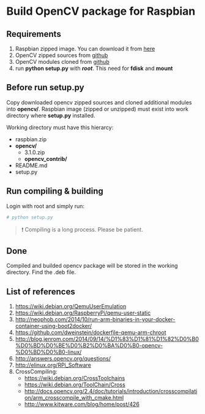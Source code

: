 Build OpenCV package for Raspbian
=======================

## Requirements

1. Raspbian zipped image. You can download it from [here](https://downloads.raspberrypi.org/raspbian_latest)
2. OpenCV zipped sources from [github](https://github.com/Itseez/opencv/releases)
3. OpenCV modules cloned from [github](https://github.com/Itseez/opencv_contrib)
4. run __python setup.py__ with ***root***. This need for __fdisk__ and __mount__

## Before run **setup.py**

Copy downloaded opencv zipped sources and cloned additional modules into **opencv/**.
Raspbian image (zipped or unzipped) must exist into work directory where **setup.py** installed.

Working directory must have this hierarcy:
- raspbian.zip
- **opencv/**
    - 3.1.0.zip
    - **opencv_contrib/**
- README.md
- setup.py

## Run compiling & building

Login with root and simply run:
```sh
# python setup.py
```
> :exclamation: Compiling is a long process. Please be patient.

## Done

Compiled and builded opencv package will be stored in the working directory. Find the .deb file.

## List of references

1. https://wiki.debian.org/QemuUserEmulation
2. https://wiki.debian.org/RaspberryPi/qemu-user-static
3. http://neophob.com/2014/10/run-arm-binaries-in-your-docker-container-using-boot2docker/
4. https://github.com/dweinstein/dockerfile-qemu-arm-chroot
5. http://blog.jenrom.com/2014/09/14/%D1%83%D1%81%D1%82%D0%B0%D0%BD%D0%BE%D0%B2%D0%BA%D0%B0-opencv-%D0%BD%D0%B0-linux/
6. http://answers.opencv.org/questions/
7. http://elinux.org/RPi_Software
8. CrossCompiling:
    - https://wiki.debian.org/CrossToolchains
    - https://wiki.debian.org/ToolChain/Cross
    - http://docs.opencv.org/2.4/doc/tutorials/introduction/crosscompilation/arm_crosscompile_with_cmake.html
    - http://www.kitware.com/blog/home/post/426
